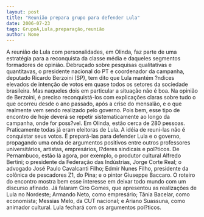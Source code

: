 ```yaml
---
layout: post
title: "Reunião prepara grupo para defender Lula"
date: 2006-07-23
tags: GrupoA,Lula,preparação,reunião
author: None
---
```


A reunião de Lula com personalidades, em Olinda, faz parte de uma estratégia para a reconquista da classe média e daqueles segmentos formadores de opinião.
Debruçado sobre pesquisas qualitativas e quantitavas, o presidente nacional do PT e coordenador da campanha, deputado Ricardo Berzoini (SP), tem dito que Lula mantém ?ndices elevados de intenção de votos em quase todos os setores da sociedade brasileira. Mas naqueles dois em particular a situação não é boa. 
Na opinião de Berzoini, é preciso reconquistá-los com explicações claras sobre tudo o que ocorreu desde o ano passado, após a crise do mensalão, e o que realmente vem sendo realizado pelo governo.
Pois bem, esse tipo de encontro de hoje deverá se repetir sistematicamente ao longo da campanha, onde for poss?vel. Em Olinda, estão cerca de 280 pessoas. Praticamente todas já eram eleitoras de Lula.
A idéia de reuni-las não é conquistar seus votos. É prepará-las para defender Lula e o governo, propagando uma onda de argumentos positivos entre outros professores universitários, artistas, empresários, l?deres sindicais e pol?ticos.
De Pernambuco, estão lá agora, por exemplo, o produtor cultural Alfredo Bertini; o presidente da Federação das Indústrias, Jorge Corte Real; o advogado José Paulo Cavalcanti Filho; Edmir Nunes Filho, presidente da colônica de pescadores Z1, do Pina; e o pintor Giuseppe Baccaro.
O roteiro do encontro mostra bem esse interesse em deixar todo mundo com um discurso afinado. Já falaram Ciro Gomes, que apresentou as realizações de Lula no Nordeste; Armando Neto, como empresário; Tânia Bacelar, como economista; Messias Melo, da CUT nacional; e Ariano Suassuna, como animador cultural. Lula fechará com os argumentos pol?ticos. 